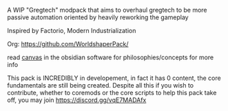 A WIP "Gregtech" modpack that aims to overhaul gregtech to be more passive automation oriented by heavily reworking the gameplay

Inspired by Factorio, Modern Industrialization

Org: https://github.com/WorldshaperPack/

read [canvas](https://github.com/WorldshaperPack/ObsidianVault) in the obsidian software for philosophies/concepts for more info

This pack is INCREDIBLY in developement, in fact it has 0 content, the core fundamentals are still being created. 
Despite all this if you wish to contribute, whether to coremods or the core scripts to help this pack take off, you may join https://discord.gg/vqE7MADAfx
